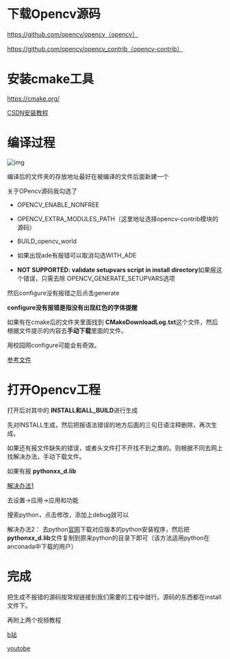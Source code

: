# 下载Opencv源码

https://github.com/opencv/opencv（opencv）

https://github.com/opencv/opencv_contrib（opencv-contrib）



# 安装cmake工具

https://cmake.org/

[CSDN安装教程](https://blog.csdn.net/qq_42598221/article/details/121952160?ops_request_misc=%257B%2522request%255Fid%2522%253A%2522165559276316782246424935%2522%252C%2522scm%2522%253A%252220140713.130102334..%2522%257D&request_id=165559276316782246424935&biz_id=0&utm_medium=distribute.pc_search_result.none-task-blog-2~all~top_positive~default-1-121952160-null-null.142^v17^pc_rank_34,157^v15^new_3&utm_term=cmake%E5%AE%89%E8%A3%85&spm=1018.2226.3001.4187)



# 编译过程

![img](file:///C:\Users\98503\AppData\Roaming\Tencent\Users\985031259\QQ\WinTemp\RichOle\1`ELTW$K[%XP`~~G%@GBP$Q.png)

编译后的文件夹的存放地址最好在被编译的文件后面新建一个

关于OPencv源码我勾选了

- OPENCV_ENABLE_NONFREE
- OPENCV_EXTRA_MODULES_PATH（这里地址选择opencv-contrib模块的源码）

- BUILD_opencv_world
- 如果出现ade有报错可以取消勾选WITH_ADE
- **NOT SUPPORTED: validate setupvars script in install directory**如果报这个错误，只需去除 OPENCV_GENERATE_SETUPVARS选项

然后configure没有报错之后点击generate

**configure没有报错是指没有出现红色的字体提醒**

如果有在cmake后的文件夹里面找到 **CMakeDownloadLog.txt**这个文件，然后根据文件提示的内容去**手动下载**里面的文件。

用校园网configure可能会有奇效。

[参考文件](https://www.cnblogs.com/huluwa508/p/10142718.html)



# 打开Opencv工程

打开后对其中的 **INSTALL和ALL_BUILD**进行生成

先对INSTALL生成，然后把报语法错误的地方后面的三句日语注释删除，再次生成。

如果还有报文件缺失的错误，或者头文件打不开找不到之类的。则根据不同去网上找解决办法，手动下载文件。

如果有报 **pythonxx_d.lib**

[解决办法1](https://blog.csdn.net/weixin_43788499/article/details/84933210?ops_request_misc=%257B%2522request%255Fid%2522%253A%2522165559451716782395310830%2522%252C%2522scm%2522%253A%252220140713.130102334..%2522%257D&request_id=165559451716782395310830&biz_id=0&utm_medium=distribute.pc_search_result.none-task-blog-2~all~baidu_landing_v2~default-2-84933210-null-null.142^v17^pc_rank_34,157^v15^new_3&utm_term=%E6%97%A0%E6%B3%95%E6%89%93%E5%BC%80+python37_d.lib+&spm=1018.2226.3001.4187)

去设置->应用->应用和功能

搜索python，点击修改，添加上debug就可以



解决办法2：
去python[官网](https://www.python.org/downloads/source/)下载对应版本的python安装程序，然后把**pythonxx_d.lib**文件复制到原来python的目录下即可（该方法适用python在anconada中下载的用户）

# 完成

把生成不报错的源码按常规链接到我们需要的工程中就行。源码的东西都在install文件下。



再附上两个视频教程

[b站](https://www.bilibili.com/video/BV1Qq4y1Y7vc?spm_id_from=333.1007.top_right_bar_window_custom_collection.content.click&vd_source=483d14e068af3ba58eedbb77813e539d)

[youtobe](https://www.youtube.com/watch?v=m9HBM1m_EMU&list=PLkmvobsnE0GHMmTF7GTzJnCISue1L9fJn&index=28)